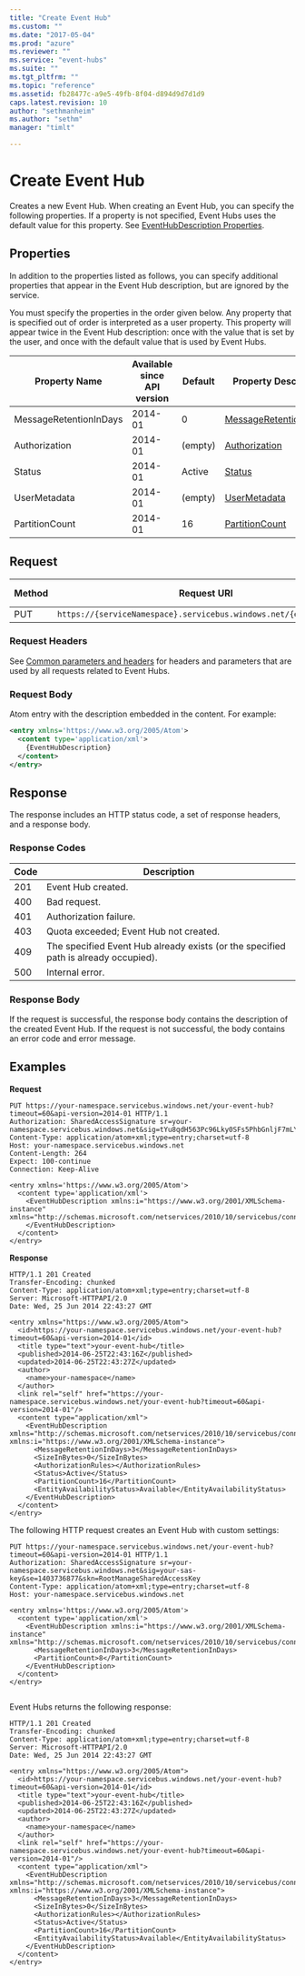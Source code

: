 ```yaml
---
title: "Create Event Hub"
ms.custom: ""
ms.date: "2017-05-04"
ms.prod: "azure"
ms.reviewer: ""
ms.service: "event-hubs"
ms.suite: ""
ms.tgt_pltfrm: ""
ms.topic: "reference"
ms.assetid: fb28477c-a9e5-49fb-8f04-d894d9d7d1d9
caps.latest.revision: 10
author: "sethmanheim"
ms.author: "sethm"
manager: "timlt"

---
```


# Create Event Hub

Creates a new Event Hub. When creating an Event Hub, you can specify the following properties. If a property is not specified, Event Hubs uses the default value for this property. See [EventHubDescription Properties](/dotnet/api/microsoft.servicebus.messaging.eventhubdescription#properties).  
  
## Properties  

In addition to the properties listed as follows, you can specify additional properties that appear in the Event Hub description, but are ignored by the service.  
  
You must specify the properties in the order given below. Any property that is specified out of order is interpreted as a user property. This property will appear twice in the Event Hub description: once with the value that is set by the user, and once with the default value that is used by Event Hubs.  
  
|Property Name|Available since API version|Default|Property Description|  
|-------------------|---------------------------------|-------------|--------------------------|  
|MessageRetentionInDays|2014-01|0|[MessageRetentionInDays](/dotnet/api/microsoft.servicebus.messaging.eventhubdescription.messageretentionindays#Microsoft_ServiceBus_Messaging_EventHubDescription_MessageRetentionInDays)|  
|Authorization|2014-01|(empty)|[Authorization](/dotnet/api/microsoft.servicebus.messaging.eventhubdescription.authorization#Microsoft_ServiceBus_Messaging_EventHubDescription_Authorization)|  
|Status|2014-01|Active|[Status](/dotnet/api/microsoft.servicebus.messaging.eventhubdescription.status#Microsoft_ServiceBus_Messaging_EventHubDescription_Status)|  
|UserMetadata|2014-01|(empty)|[UserMetadata](/dotnet/api/microsoft.servicebus.messaging.eventhubdescription.usermetadata#Microsoft_ServiceBus_Messaging_EventHubDescription_UserMetadata)|  
|PartitionCount|2014-01|16|[PartitionCount](/dotnet/api/microsoft.servicebus.messaging.eventhubdescription.partitioncount#Microsoft_ServiceBus_Messaging_EventHubDescription_PartitionCount)|  
  
## Request  
  
|Method|Request URI|HTTP Version|  
|------------|-----------------|------------------|  
|PUT|`https://{serviceNamespace}.servicebus.windows.net/{eventHubPath}`|HTTP/1.1|  
  
### Request Headers  

See [Common parameters and headers](event-hubs-management-rest.md#bk_common) for headers and parameters that are used by all requests related to Event Hubs.  
  
### Request Body  

Atom entry with the description embedded in the content. For example:  
  
```xml  
<entry xmlns='https://www.w3.org/2005/Atom'>  
  <content type='application/xml'>  
    {EventHubDescription}  
  </content>  
</entry>  
```  
  
## Response  

The response includes an HTTP status code, a set of response headers, and a response body.  
  
### Response Codes  
  
|Code|Description|  
|----------|-----------------|  
|201|Event Hub created.|  
|400|Bad request.|  
|401|Authorization failure.|  
|403|Quota exceeded; Event Hub not created.|  
|409|The specified Event Hub already exists (or the specified path is already occupied).|  
|500|Internal error.|  
  
### Response Body
  
If the request is successful, the response body contains the description of the created Event Hub. If the request is not successful, the body contains an error code and error message.  
  
## Examples  

**Request**  
  
```  
PUT https://your-namespace.servicebus.windows.net/your-event-hub?timeout=60&api-version=2014-01 HTTP/1.1  
Authorization: SharedAccessSignature sr=your-namespace.servicebus.windows.net&sig=tYu8qdH563Pc96Lky0SFs5PhbGnljF7mLYQwCZmk9M0%3d&se=1403736877&skn=RootManageSharedAccessKey  
Content-Type: application/atom+xml;type=entry;charset=utf-8  
Host: your-namespace.servicebus.windows.net  
Content-Length: 264  
Expect: 100-continue  
Connection: Keep-Alive  
  
<entry xmlns='https://www.w3.org/2005/Atom'>  
  <content type='application/xml'>  
    <EventHubDescription xmlns:i="https://www.w3.org/2001/XMLSchema-instance" xmlns="http://schemas.microsoft.com/netservices/2010/10/servicebus/connect">  
    </EventHubDescription>  
  </content>  
</entry>  
```  
  
**Response**  
  
```  
HTTP/1.1 201 Created  
Transfer-Encoding: chunked  
Content-Type: application/atom+xml;type=entry;charset=utf-8  
Server: Microsoft-HTTPAPI/2.0  
Date: Wed, 25 Jun 2014 22:43:27 GMT  
  
<entry xmlns="https://www.w3.org/2005/Atom">  
  <id>https://your-namespace.servicebus.windows.net/your-event-hub?timeout=60&api-version=2014-01</id>  
  <title type="text">your-event-hub</title>  
  <published>2014-06-25T22:43:16Z</published>  
  <updated>2014-06-25T22:43:27Z</updated>  
  <author>  
    <name>your-namespace</name>  
  </author>  
  <link rel="self" href="https://your-namespace.servicebus.windows.net/your-event-hub?timeout=60&api-version=2014-01"/>  
  <content type="application/xml">  
    <EventHubDescription xmlns="http://schemas.microsoft.com/netservices/2010/10/servicebus/connect" xmlns:i="https://www.w3.org/2001/XMLSchema-instance">  
      <MessageRetentionInDays>3</MessageRetentionInDays>   
      <SizeInBytes>0</SizeInBytes>  
      <AuthorizationRules></AuthorizationRules>  
      <Status>Active</Status>  
      <PartitionCount>16</PartitionCount>  
      <EntityAvailabilityStatus>Available</EntityAvailabilityStatus>  
    </EventHubDescription>  
  </content>  
</entry>  
```  
  
The following HTTP request creates an Event Hub with custom settings:  
  
```  
PUT https://your-namespace.servicebus.windows.net/your-event-hub?timeout=60&api-version=2014-01 HTTP/1.1  
Authorization: SharedAccessSignature sr=your-namespace.servicebus.windows.net&sig=your-sas-key&se=1403736877&skn=RootManageSharedAccessKey  
Content-Type: application/atom+xml;type=entry;charset=utf-8  
Host: your-namespace.servicebus.windows.net  
  
<entry xmlns='https://www.w3.org/2005/Atom'>  
  <content type='application/xml'>  
    <EventHubDescription xmlns:i="https://www.w3.org/2001/XMLSchema-instance" xmlns="http://schemas.microsoft.com/netservices/2010/10/servicebus/connect">  
      <MessageRetentionInDays>3</MessageRetentionInDays>  
      <PartitionCount>8</PartitionCount>  
    </EventHubDescription>  
  </content>  
</entry>  
  
```  
  
Event Hubs returns the following response:  
  
```  
HTTP/1.1 201 Created  
Transfer-Encoding: chunked  
Content-Type: application/atom+xml;type=entry;charset=utf-8  
Server: Microsoft-HTTPAPI/2.0  
Date: Wed, 25 Jun 2014 22:43:27 GMT  
  
<entry xmlns="https://www.w3.org/2005/Atom">  
  <id>https://your-namespace.servicebus.windows.net/your-event-hub?timeout=60&api-version=2014-01</id>  
  <title type="text">your-event-hub</title>  
  <published>2014-06-25T22:43:16Z</published>  
  <updated>2014-06-25T22:43:27Z</updated>  
  <author>  
    <name>your-namespace</name>  
  </author>  
  <link rel="self" href="https://your-namespace.servicebus.windows.net/your-event-hub?timeout=60&api-version=2014-01"/>  
  <content type="application/xml">  
    <EventHubDescription xmlns="http://schemas.microsoft.com/netservices/2010/10/servicebus/connect" xmlns:i="https://www.w3.org/2001/XMLSchema-instance">  
      <MessageRetentionInDays>3</MessageRetentionInDays>   
      <SizeInBytes>0</SizeInBytes>  
      <AuthorizationRules></AuthorizationRules>  
      <Status>Active</Status>  
      <PartitionCount>16</PartitionCount>  
      <EntityAvailabilityStatus>Available</EntityAvailabilityStatus>  
    </EventHubDescription>  
  </content>  
</entry>  
  
```
